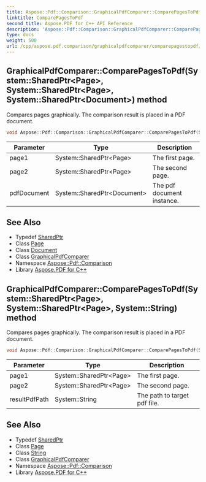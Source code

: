 ```yaml
---
title: Aspose::Pdf::Comparison::GraphicalPdfComparer::ComparePagesToPdf method
linktitle: ComparePagesToPdf
second_title: Aspose.PDF for C++ API Reference
description: 'Aspose::Pdf::Comparison::GraphicalPdfComparer::ComparePagesToPdf method. Compares pages graphically. The comparison result is placed in a PDF document in C++.'
type: docs
weight: 500
url: /cpp/aspose.pdf.comparison/graphicalpdfcomparer/comparepagestopdf/
---
```

## GraphicalPdfComparer::ComparePagesToPdf(System::SharedPtr\<Page\>, System::SharedPtr\<Page\>, System::SharedPtr\<Document\>) method


Compares pages graphically. The comparison result is placed in a PDF document.

```cpp
void Aspose::Pdf::Comparison::GraphicalPdfComparer::ComparePagesToPdf(System::SharedPtr<Page> page1, System::SharedPtr<Page> page2, System::SharedPtr<Document> pdfDocument)
```


| Parameter | Type | Description |
| --- | --- | --- |
| page1 | System::SharedPtr\<Page\> | The first page. |
| page2 | System::SharedPtr\<Page\> | The second page. |
| pdfDocument | System::SharedPtr\<Document\> | The pdf document instance. |

## See Also

* Typedef [SharedPtr](../../../system/sharedptr/)
* Class [Page](../../../aspose.pdf/page/)
* Class [Document](../../../aspose.pdf/document/)
* Class [GraphicalPdfComparer](../)
* Namespace [Aspose::Pdf::Comparison](../../)
* Library [Aspose.PDF for C++](../../../)
## GraphicalPdfComparer::ComparePagesToPdf(System::SharedPtr\<Page\>, System::SharedPtr\<Page\>, System::String) method


Compares pages graphically. The comparison result is placed in a PDF document.

```cpp
void Aspose::Pdf::Comparison::GraphicalPdfComparer::ComparePagesToPdf(System::SharedPtr<Page> page1, System::SharedPtr<Page> page2, System::String resultPdfPath)
```


| Parameter | Type | Description |
| --- | --- | --- |
| page1 | System::SharedPtr\<Page\> | The first page. |
| page2 | System::SharedPtr\<Page\> | The second page. |
| resultPdfPath | System::String | The path to target pdf file. |

## See Also

* Typedef [SharedPtr](../../../system/sharedptr/)
* Class [Page](../../../aspose.pdf/page/)
* Class [String](../../../system/string/)
* Class [GraphicalPdfComparer](../)
* Namespace [Aspose::Pdf::Comparison](../../)
* Library [Aspose.PDF for C++](../../../)
